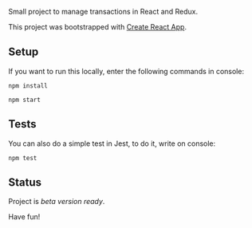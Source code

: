 Small project to manage transactions in React and Redux.

This project was bootstrapped with [Create React App](https://github.com/facebook/create-react-app).

## Setup

If you want to run this locally, enter the following commands in console:

`npm install`

`npm start`

## Tests

You can also do a simple test in Jest, to do it, write on console:

`npm test`

## Status

Project is _beta version ready_.

Have fun!
